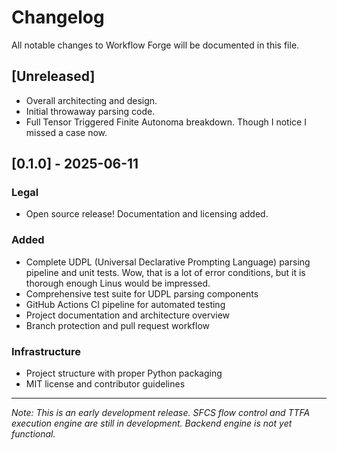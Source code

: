 # Changelog

All notable changes to Workflow Forge will be documented in this file.

## [Unreleased]

- Overall architecting and design.
- Initial throwaway parsing code.
- Full Tensor Triggered Finite Autonoma breakdown. Though I notice I missed a case now.

## [0.1.0] - 2025-06-11

### Legal
- Open source release! Documentation and licensing added.

### Added
- Complete UDPL (Universal Declarative Prompting Language) parsing pipeline and unit tests. Wow, that is a lot of error conditions, but it is thorough enough Linus would be impressed.
- Comprehensive test suite for UDPL parsing components
- GitHub Actions CI pipeline for automated testing
- Project documentation and architecture overview
- Branch protection and pull request workflow

### Infrastructure
- Project structure with proper Python packaging
- MIT license and contributor guidelines

---

*Note: This is an early development release. SFCS flow control and TTFA execution engine are still in development. Backend engine is not yet functional.*